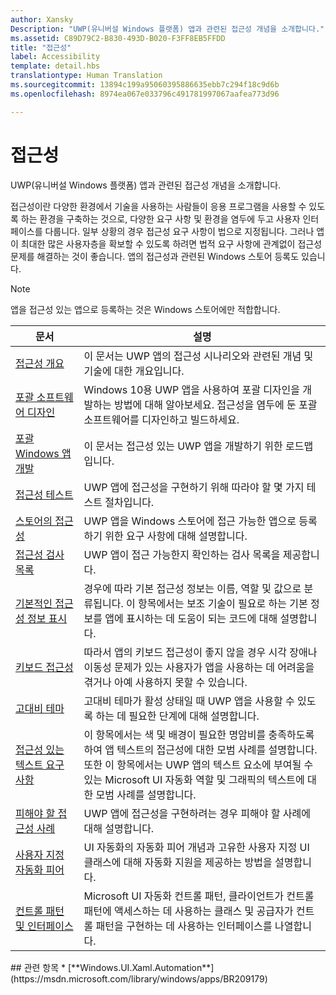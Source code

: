 ```yaml
---
author: Xansky
Description: "UWP(유니버설 Windows 플랫폼) 앱과 관련된 접근성 개념을 소개합니다."
ms.assetid: C89D79C2-B830-493D-B020-F3FF8EB5FFDD
title: "접근성"
label: Accessibility
template: detail.hbs
translationtype: Human Translation
ms.sourcegitcommit: 13894c199a95060395886635ebb7c294f18c9d6b
ms.openlocfilehash: 8974ea067e033796c491781997067aafea773d96

---
```


# 접근성  



UWP(유니버설 Windows 플랫폼) 앱과 관련된 접근성 개념을 소개합니다.

접근성이란 다양한 환경에서 기술을 사용하는 사람들이 응용 프로그램을 사용할 수 있도록 하는 환경을 구축하는 것으로, 다양한 요구 사항 및 환경을 염두에 두고 사용자 인터페이스를 다룹니다. 일부 상황의 경우 접근성 요구 사항이 법으로 지정됩니다. 그러나 앱이 최대한 많은 사용자층을 확보할 수 있도록 하려면 법적 요구 사항에 관계없이 접근성 문제를 해결하는 것이 좋습니다. 앱의 접근성과 관련된 Windows 스토어 등록도 있습니다.

> [!NOTE]
> 앱을 접근성 있는 앱으로 등록하는 것은 Windows 스토어에만 적합합니다.

| 문서 | 설명 |
|---------|-------------|
| [접근성 개요](accessibility-overview.md) | 이 문서는 UWP 앱의 접근성 시나리오와 관련된 개념 및 기술에 대한 개요입니다. |
| [포괄 소프트웨어 디자인](designing-inclusive-software.md) | Windows 10용 UWP 앱을 사용하여 포괄 디자인을 개발하는 방법에 대해 알아보세요.  접근성을 염두에 둔 포괄 소프트웨어를 디자인하고 빌드하세요. |
| [포괄 Windows 앱 개발](developing-inclusive-windows-apps.md) | 이 문서는 접근성 있는 UWP 앱을 개발하기 위한 로드맵입니다. |
| [접근성 테스트](accessibility-testing.md) | UWP 앱에 접근성을 구현하기 위해 따라야 할 몇 가지 테스트 절차입니다. |
| [스토어의 접근성](accessibility-in-the-store.md) | UWP 앱을 Windows 스토어에 접근 가능한 앱으로 등록하기 위한 요구 사항에 대해 설명합니다. |
| [접근성 검사 목록](accessibility-checklist.md) | UWP 앱이 접근 가능한지 확인하는 검사 목록을 제공합니다. |
| [기본적인 접근성 정보 표시](basic-accessibility-information.md) | 경우에 따라 기본 접근성 정보는 이름, 역할 및 값으로 분류됩니다. 이 항목에서는 보조 기술이 필요로 하는 기본 정보를 앱에 표시하는 데 도움이 되는 코드에 대해 설명합니다. |
| [키보드 접근성](keyboard-accessibility.md) | 따라서 앱의 키보드 접근성이 좋지 않을 경우 시각 장애나 이동성 문제가 있는 사용자가 앱을 사용하는 데 어려움을 겪거나 아예 사용하지 못할 수 있습니다. |
| [고대비 테마](high-contrast-themes.md) | 고대비 테마가 활성 상태일 때 UWP 앱을 사용할 수 있도록 하는 데 필요한 단계에 대해 설명합니다. |
| [접근성 있는 텍스트 요구 사항](accessible-text-requirements.md) | 이 항목에서는 색 및 배경이 필요한 명암비를 충족하도록 하여 앱 텍스트의 접근성에 대한 모범 사례를 설명합니다. 또한 이 항목에서는 UWP 앱의 텍스트 요소에 부여될 수 있는 Microsoft UI 자동화 역할 및 그래픽의 텍스트에 대한 모범 사례를 설명합니다. |
| [피해야 할 접근성 사례](practices-to-avoid.md) | UWP 앱에 접근성을 구현하려는 경우 피해야 할 사례에 대해 설명합니다. |
| [사용자 지정 자동화 피어](custom-automation-peers.md) | UI 자동화의 자동화 피어 개념과 고유한 사용자 지정 UI 클래스에 대해 자동화 지원을 제공하는 방법을 설명합니다. |
| [컨트롤 패턴 및 인터페이스](control-patterns-and-interfaces.md) | Microsoft UI 자동화 컨트롤 패턴, 클라이언트가 컨트롤 패턴에 액세스하는 데 사용하는 클래스 및 공급자가 컨트롤 패턴을 구현하는 데 사용하는 인터페이스를 나열합니다. |

<span id="related_topics"/>
## 관련 항목  
* [**Windows.UI.Xaml.Automation**](https://msdn.microsoft.com/library/windows/apps/BR209179) 



<!--HONumber=Aug16_HO3-->


